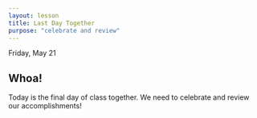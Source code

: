 ```yaml
---
layout: lesson
title: Last Day Together
purpose: "celebrate and review"
---
```


Friday, May 21

## Whoa!

Today is the final day of class together. We need to celebrate and review our accomplishments!
